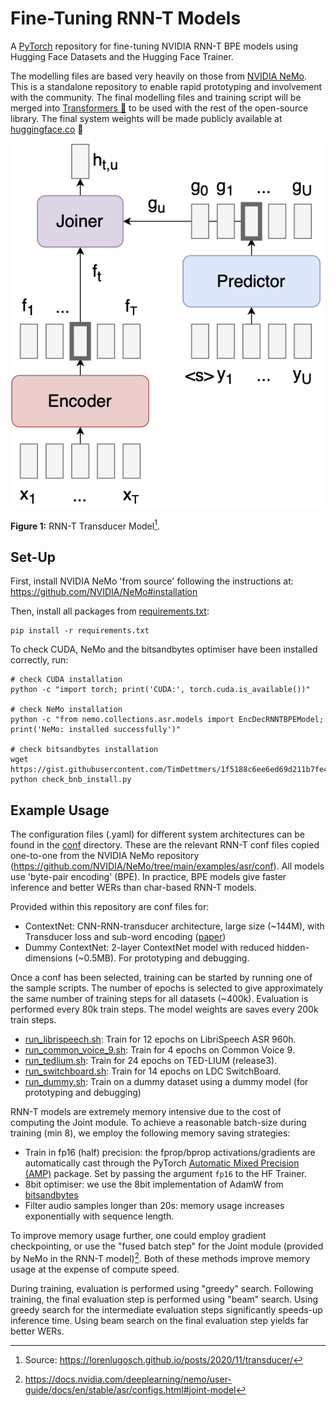 # Fine-Tuning RNN-T Models
A [PyTorch](https://github.com/pytorch/pytorch) repository for fine-tuning NVIDIA RNN-T BPE models using Hugging Face Datasets and the Hugging Face Trainer.

The modelling files are based very heavily on those from [NVIDIA NeMo](https://github.com/NVIDIA/NeMo). This is a standalone repository to enable rapid prototyping and involvement with the community. The final modelling files and training script will be merged into [Transformers 🤗](https://github.com/huggingface/transformers) to be used with the rest of the open-source library. The final system weights will be made publicly available at [huggingface.co](huggingface.co) 🚀

![Transducer Model](transducer-model.png)

**Figure 1:** RNN-T Transducer Model[^1].

## Set-Up
First, install NVIDIA NeMo 'from source' following the instructions at: https://github.com/NVIDIA/NeMo#installation

Then, install all packages from [requirements.txt](requirements.txt):
```
pip install -r requirements.txt
```
To check CUDA, NeMo and the bitsandbytes optimiser have been installed correctly, run:
```
# check CUDA installation
python -c "import torch; print('CUDA:', torch.cuda.is_available())"

# check NeMo installation
python -c "from nemo.collections.asr.models import EncDecRNNTBPEModel; print('NeMo: installed successfully')"

# check bitsandbytes installation
wget https://gist.githubusercontent.com/TimDettmers/1f5188c6ee6ed69d211b7fe4e381e713/raw/4d17c3d09ccdb57e9ab7eca0171f2ace6e4d2858/check_bnb_install.py
python check_bnb_install.py
```

## Example Usage
The configuration files (.yaml) for different system architectures can be found in the [conf]() directory. These are the relevant RNN-T conf files copied one-to-one from the NVIDIA NeMo repository (https://github.com/NVIDIA/NeMo/tree/main/examples/asr/conf). All models use 'byte-pair encoding' (BPE). In practice, BPE models give faster inference and better WERs than char-based RNN-T models.

Provided within this repository are conf files for:
* ContextNet: CNN-RNN-transducer architecture, large size (~144M), with Transducer loss and sub-word encoding ([paper](https://arxiv.org/abs/2005.03191))
* Dummy ContextNet: 2-layer ContextNet model with reduced hidden-dimensions (~0.5MB). For prototyping and debugging.

Once a conf has been selected, training can be started by running one of the sample scripts. The number of epochs is selected to give approximately the same number of training steps for all datasets (~400k). Evaluation is performed every 80k train steps. The model weights are saves every 200k train steps.
* [run_librispeech.sh](scripts/run_librispeech.sh): Train for 12 epochs on LibriSpeech ASR 960h.
* [run_common_voice_9.sh](scripts/run_common_voice_9.sh): Train for 4 epochs on Common Voice 9.
* [run_tedlium.sh](scripts/run_tedlium.sh): Train for 24 epochs on TED-LIUM (release3).
* [run_switchboard.sh](scripts/run_switchboard.sh): Train for 14 epochs on LDC SwitchBoard.
* [run_dummy.sh](scripts/run_dummy.sh): Train on a dummy dataset using a dummy model (for prototyping and debugging)

RNN-T models are extremely memory intensive due to the cost of computing the Joint module. To achieve a reasonable batch-size during training (min 8), we employ the following memory saving strategies:
* Train in fp16 (half) precision: the fprop/bprop activations/gradients are automatically cast through the PyTorch [Automatic Mixed Precision (AMP)](https://pytorch.org/docs/stable/amp.html) package. Set by passing the argument `fp16` to the HF Trainer.
* 8bit optimiser: we use the 8bit implementation of AdamW from [bitsandbytes](https://github.com/facebookresearch/bitsandbytes#using-the-8-bit-optimizers)
* Filter audio samples longer than 20s: memory usage increases exponentially with sequence length.

To improve memory usage further, one could employ gradient checkpointing, or use the "fused batch step" for the Joint module (provided by NeMo in the RNN-T model)[^2]. Both of these methods improve memory usage at the expense of compute speed.

During training, evaluation is performed using "greedy" search. Following training, the final evaluation step is performed using "beam" search. Using greedy search for the intermediate evaluation steps significantly speeds-up inference time. Using beam search on the final evaluation step yields far better WERs.

[^1]: Source: https://lorenlugosch.github.io/posts/2020/11/transducer/
[^2]: https://docs.nvidia.com/deeplearning/nemo/user-guide/docs/en/stable/asr/configs.html#joint-model